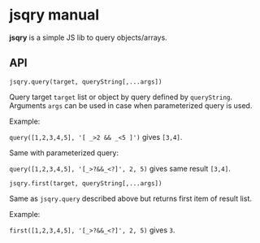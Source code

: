 # jsqry manual

__jsqry__ is a simple JS lib to query objects/arrays.

## API

```
jsqry.query(target, queryString[,...args])
```

Query target `target` list or object by query defined by `queryString`. Arguments `args` can be used
in case when parameterized query is used.

Example: 

`query([1,2,3,4,5], '[ _>2 && _<5 ]')` gives `[3,4]`.

Same with parameterized query:  

`query([1,2,3,4,5], '[_>?&&_<?]', 2, 5)` gives same result `[3,4]`.

```
jsqry.first(target, queryString[,...args])
```

Same as `jsqry.query` described above but returns first item of result list.

Example:

`first([1,2,3,4,5], '[_>?&&_<?]', 2, 5)` gives `3`.
